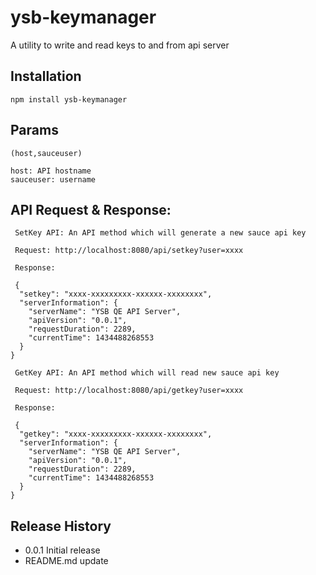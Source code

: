# ysb-keymanager

A utility to write and read keys to and from api server

## Installation

 ```
 npm install ysb-keymanager
 ```

## Params
 ```
 (host,sauceuser)
 
 host: API hostname
 sauceuser: username
 ```
## API Request & Response:
```
 SetKey API: An API method which will generate a new sauce api key

 Request: http://localhost:8080/api/setkey?user=xxxx

 Response:
 
 {
  "setkey": "xxxx-xxxxxxxxx-xxxxxx-xxxxxxxx",
  "serverInformation": {
    "serverName": "YSB QE API Server",
    "apiVersion": "0.0.1",
    "requestDuration": 2289,
    "currentTime": 1434488268553
  }
}
```

```
 GetKey API: An API method which will read new sauce api key

 Request: http://localhost:8080/api/getkey?user=xxxx

 Response:
 
 {
  "getkey": "xxxx-xxxxxxxxx-xxxxxx-xxxxxxxx",
  "serverInformation": {
    "serverName": "YSB QE API Server",
    "apiVersion": "0.0.1",
    "requestDuration": 2289,
    "currentTime": 1434488268553
  }
}
```

## Release History

* 0.0.1 Initial release
* README.md update
